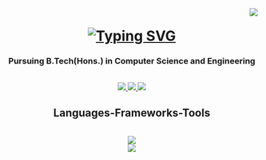 <img align = "right" src = "https://visitor-badge.laobi.icu/badge?page_id=banasmita24.banasmita24"/>

<h1 align = "center">
  <a href="https://git.io/typing-svg"><img src="https://readme-typing-svg.demolab.com?font=Righteous&size=35&duration=4000&pause=1000&center=true&vCenter=true&random=false&width=500&height=70&lines=Hi+There!+%F0%9F%91%8B;I'm+Banasmita+Jena!" alt="Typing SVG" /></a>
</h1>
<h3 align = "center">Pursuing B.Tech(Hons.) in Computer Science and Engineering</h3>
<br>
<div align = "center">
  <a href = "mailto:banasmitajena2405@gmail.com">
    <img src = "https://img.shields.io/badge/Gmail-D14836?style=for-the-badge&logo=gmail&logoColor=white" target = "_blank" />
  </a>
  <a href = "https://www.linkedin.com/in/banasmita-jena-z2405/">
    <img src = "https://img.shields.io/badge/LinkedIn-0077B5?style=for-the-badge&logo=linkedin&logoColor=white" target = "_blank">
  </a>
  <a href = "https://t.me/Jena2495">
    <img src = "https://img.shields.io/badge/Telegram-2CA5E0?style=for-the-badge&logo=telegram&logoColor=white" target = "_blank">
  </a>
</div>
<h2 align = "center">Languages-Frameworks-Tools</h2>
<br>
<div align = "center">
  <a href = "https://skillicons.dev">
    <img src = "https://skillicons.dev/icons?i=github,py,js,c,anaconda,arduino,bootstrap,mysql,opencv,pycharm"/><br>
    <img src = "https://skillicons.dev/icons?i=cpp,cmake,css,django,flask,git,html,raspberrypi,sqlite,vscode"/>
  </a>
</div>
